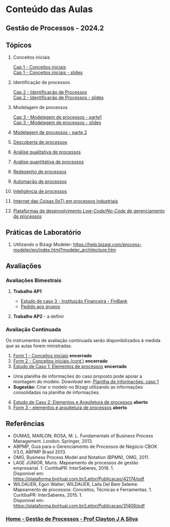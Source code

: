 # Conteúdo das Aulas  

## Gestão de Processos - 2024.2

## Tópicos

1. Conceitos iniciais

   [Cap 1 - Conceitos iniciais](gestao_processos_aulas/gestao_processos_cap1.md)  
   [Cap 1 - Conceitos iniciais - slides](gestao_processos_aulas/gestao_processos_cap1.pdf)

2. Identificação de processos

   [Cap 2 - Identificação de Processos](gestao_processos_aulas/gestao_processos_cap2.md)  
   [Cap 2 - Identificação de Processos - slides](gestao_processos_aulas/gestao_processos_cap2.pdf)

3. Modelagem de processos
    
   [Cap 3 - Modelagem de processos - parte1](gestao_processos_aulas/gestao_processos_cap3.md)  
   [Cap 3 - Modelagem de processos - slides](gestao_processos_aulas/gestao_processos_cap3.pdf)

4. [Modelagem de processos - parte 2](gestao_processos_aulas/gestao_processos_cap4.md)
5. [Descoberta de processos](gestao_processos_aulas/gestao_processos_cap5.md)
6. [Análise qualitativa de processos](gestao_processos_aulas/gestao_processos_cap6.md)
7. [Análise quantitativa de processos](gestao_processos_aulas/gestao_processos_cap7.md)
8.  [Redesenho de processos](gestao_processos_aulas/gestao_processos_cap8.md)
9.  [Automação de processos](gestao_processos_aulas/gestao_processos_cap9.md)
10. [Inteligência de processos](gestao_processos_aulas/gestao_processos_cap10.md)
11. [Internet das Coisas (IoT) em processos industriais]()
12. [Plataformas de desenvolvimento *Low-Code/No-Code* de gerenciamento de processos]()

## Práticas de Laboratório

1. Utilizando o Bizagi Modeler: https://help.bizagi.com/process-modeler/en/index.html?modeler_architecture.htm  

## Avaliações

### Avaliações Bimestrais

1. **Trabalho AP1**

   - [Estudo de caso 3 - Instituição Financeira - FinBank](gestao_processos_aulas/gestao_processos_caso3.md)
   - [Pedido aos grupos](gestao_processos_aulas/gestao_processos_estudo_caso3.md)
   
2. **Trabalho AP2** - a definir

### Avaliação Continuada

Os instrumentos de avaliação continuada serão disponibilizados à medida que as aulas forem ministradas. 

1. [Form 1 - Conceitos iniciais](gestao_processos_aulas/gestao_processos_form1.md) **encerrado**
2. [Form 2 - Conceitos iniciais (cont.)](gestao_processos_aulas/gestao_processos_form2.md) **encerrado**
3. [Estudo de Caso 1: Elementos de processos](gestao_processos_aulas/gestao_processos_caso1.md) **encerrado**

- Uma planilha de informações do caso proposto pode apoiar a montagem do modelo. *Download* em: [Planilha de informações: caso 1](https://1drv.ms/x/s!AsTd8oN7mu8pkt0j5tOA7UikH3pnFg?e=2kv2lj)
- **Sugestão:** Criar o modelo no Bizagi utilizando as informações consolidadas na planilha de informações.

4. [Estudo de Caso 2: Elementos e Arquitetura de processos](gestao_processos_aulas/gestao_processos_caso2.md) **aberto** 
5. [Form 3 - elementos e arquitetura de processos](https://forms.gle/ZSBmvrKYroA57NG59) **aberto**


## Referências  

- DUMAS, MARLON; ROSA, M. L. Fundamentals of Business Process Management. London: Springer, 2013.  
- ABPMP, Guia para o Gerenciamento de Processos de Negócio CBOK V3.0, ABPMP Brasil 2013.
- OMG, Business Process Model and Notation (BPMN), OMG, 2011.
- LAGE JÚNIOR, Murís. Mapeamento de processos de gestão empresarial. 1. Curitiba­PR: InterSaberes, 2016. 1.  
Disponível em: https://plataforma.bvirtual.com.br/Leitor/Publicacao/42174/pdf
- WILDAUER, Egon Walter; WILDAUER, Laila Del Bem Seleme. Mapeamento de processos: Conceitos, Técnicas e Ferramentas. 1. Curitiba­PR: InterSaberes, 2015. 1.  
Disponível em: https://plataforma.bvirtual.com.br/Leitor/Publicacao/31406/pdf  

### [Home - Gestão de Processos - Prof Clayton J A Silva](/gestao_processos.md)
